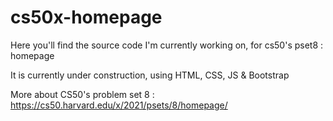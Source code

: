 # cs50x-homepage

Here you'll find the source code I'm currently working on, for cs50's pset8 : homepage

It is currently under construction, using HTML, CSS, JS & Bootstrap

More about CS50's problem set 8 : https://cs50.harvard.edu/x/2021/psets/8/homepage/
